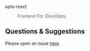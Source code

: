 opts-react

> Frontend For (Dev)Opts.

## Questions & Suggestions

Please open an issue [here](https://github.com/thonatos/maidops/issues).
